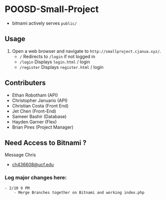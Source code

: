 # POOSD-Small-Project
- bitnami actively serves `public/`

## Usage
1. Open a web browser and navigate to `http://smallproject.cjanua.xyz/`.
    - `/` Redirects to `/login` if not logged in
    - `/login` Displays `login.html` / login
    - `/register` Displays `register.html` / login

## Contributers
- Ethan Robotham (API)
- Christopher Januario (API)
- Christian Costa (Front End)
- Jet Chen (Front-End)
- Sameer Bashir (Database)
- Hayden Garner (Flex)
- Brian Pires (Project Manager)


## Need Access to Bitnami ?
Message Chris
- ch436608@ucf.edu


### Log major changes here:
    - 2/10 9 PM
        - Merge Branches together on Bitnami and working index.php
